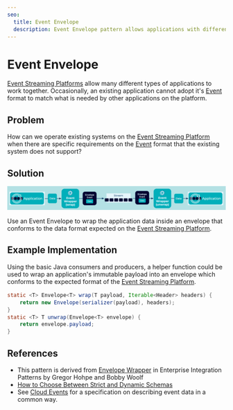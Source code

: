 ```yaml
---
seo:
  title: Event Envelope
  description: Event Envelope pattern allows applications with different data formats to communicate across an Event Streaming Platform
---
```


# Event Envelope
[Event Streaming Platforms](../event-stream/event-streaming-platform.md) allow many different types of applications to work together. Occasionally, an existing application cannot adopt it's [Event](../event/event.md) format to match what is needed by other applications on the platform.

## Problem
How can we operate existing systems on the [Event Streaming Platform](../event-stream/event-streaming-platform.md) when there are specific requirements on the [Event](../event/event.md) format that the existing system does not support?

## Solution
![event-envelope](../img/event-envelope.png)

Use an Event Envelope to wrap the application data inside an envelope that conforms to the data format expected on the [Event Streaming Platform](../event-stream/event-streaming-platform.md).

## Example Implementation
Using the basic Java consumers and producers, a helper function could be used to wrap an application's immutable payload into an envelope which conforms to the expected format of the [Event Streaming Platform](../event-stream/event-streaming-platform.md).

```Java
static <T> Envelope<T> wrap(T payload, Iterable<Header> headers) {
	return new Envelope(serializer(payload), headers);
}
static <T> T unwrap(Envelope<T> envelope) {
	return envelope.payload;
}
```

## References
* This pattern is derived from [Envelope Wrapper](https://www.enterpriseintegrationpatterns.com/patterns/messaging/EnvelopeWrapper.html) in Enterprise Integration Patterns by Gregor Hohpe and Bobby Woolf 
* [How to Choose Between Strict and Dynamic Schemas](https://www.confluent.io/blog/spring-kafka-protobuf-part-1-event-data-modeling/)
* See [Cloud Events](https://cloudevents.io/) for a specification on describing event data in a common way.
